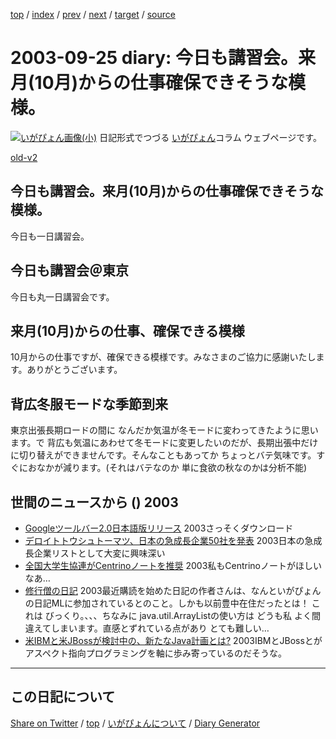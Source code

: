 [top](../index.html) 
 / [index](index.html) 
 / [prev](ig030924.html) 
 / [next](ig030926.html) 
 / [target](https://igapyon.github.io/diary/2003/ig030925.html) 
 / [source](https://github.com/igapyon/diary/blob/gh-pages/2003/ig030925.html.src.md) 

2003-09-25 diary: 今日も講習会。来月(10月)からの仕事確保できそうな模様。
=====================================================================================================
[![いがぴょん画像(小)](https://igapyon.github.io/diary/images/iga200306s.jpg "いがぴょん")](https://igapyon.github.io/diary/memo/memoigapyon.html) 日記形式でつづる [いがぴょん](https://igapyon.github.io/diary/memo/memoigapyon.html)コラム ウェブページです。

[old-v2](ig030925-orig.html)

## 今日も講習会。来月(10月)からの仕事確保できそうな模様。

今日も一日講習会。


## 今日も講習会＠東京

今日も丸一日講習会です。

## 来月(10月)からの仕事、確保できる模様

10月からの仕事ですが、確保できる模様です。みなさまのご協力に感謝いたします。ありがとうございます。

## 背広冬服モードな季節到来

東京出張長期ロードの間に なんだか気温が冬モードに変わってきたように思います。で 背広も気温にあわせて冬モードに変更したいのだが、長期出張中だけに切り替えができませんです。そんなこともあってか ちょっとバテ気味です。すぐにおなかが減ります。(それはバテなのか 単に食欲の秋なのかは分析不能)

## 世間のニュースから () 2003

* [Googleツールバー2.0日本語版リリース](http://www.zdnet.co.jp/news/0309/25/njbt_01.html)  2003さっそくダウンロード
* [デロイトトウシュトーマツ、日本の急成長企業50社を発表](http://japan.cnet.com/news/media/story/0,2000047715,20061089,00.htm)  2003日本の急成長企業リストとして大変に興味深い
* [全国大学生協連がCentrinoノートを推奨](http://www.zdnet.co.jp/news/0309/25/njbt_03.html)  2003私もCentrinoノートがほしいなあ…
* [修行僧の日記](http://d.hatena.ne.jp/wildcats0201/)  2003最近購読を始めた日記の作者さんは、なんといがぴょんの日記MLに参加されているとのこと。しかも以前豊中在住だったとは！ これは びっくり。、、、ちなみに java.util.ArrayListの使い方は どうも私 よく間違えてしまいます。直感とずれている点があり とても難しい…
* [米IBMと米JBossが検討中の、新たなJava計画とは?](http://japan.cnet.com/news/ent/story/0,2000047623,20061076,00.htm)  2003IBMとJBossとがアスペクト指向プログラミングを軸に歩み寄っているのだそうな。


----------------------------------------------------------------------------------------------------

## この日記について

[Share on Twitter](https://twitter.com/intent/tweet?hashtags=igapyon%2Cdiary%2C%E3%81%84%E3%81%8C%E3%81%B4%E3%82%87%E3%82%93&text=%E4%BB%8A%E6%97%A5%E3%82%82%E8%AC%9B%E7%BF%92%E4%BC%9A%E3%80%82%E6%9D%A5%E6%9C%88%2810%E6%9C%88%29%E3%81%8B%E3%82%89%E3%81%AE%E4%BB%95%E4%BA%8B%E7%A2%BA%E4%BF%9D%E3%81%A7%E3%81%8D%E3%81%9D%E3%81%86%E3%81%AA%E6%A8%A1%E6%A7%98%E3%80%82&url=https%3A%2F%2Figapyon.github.io%2Fdiary%2F2003%2Fig030925.html) / [top](../index.html) / [いがぴょんについて](https://igapyon.github.io/diary/memo/memoigapyon.html) / [Diary Generator](https://github.com/igapyon/igapyonv3)
